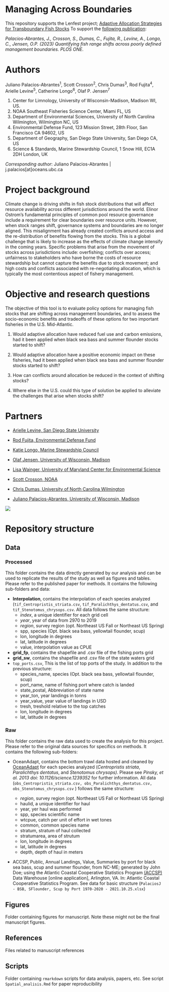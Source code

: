 # Managing Across Boundaries 

This repository supports the Lenfest project; [Adaptive Allocation Strategies for Transboundary Fish Stocks](https://www.lenfestocean.org/en/research-projects/new-effort-to-inform-adaptive-allocation-strategies-for-transboundary-fish-stocks) To support the [following publication](https://journals.plos.org/plosone/article?id=10.1371/journal.pone.0279025):

*Palacios-Abrantes, J., Crosson, S., Dumas, C., Fujita, R., Levine, A., Longo, C., Jensen, O.P. (2023) Quantifying fish range shifts across poorly defined management boundaries. PLOS ONE.*


# Authors

Juliano Palacios-Abrantes<sup>1</sup>, Scott Crosson<sup>2</sup>, Chris Dumas<sup>3</sup>, Rod Fujita<sup>4</sup>, Arielle Levine<sup>5</sup>, Catherine Longo<sup>6</sup>, Olaf P. Jensen<sup>7</sup>
 
1. Center for Limnology, University of Wisconsin-Madison, Madison WI, US. 
2. NOAA Southeast Fisheries Science Center, Miami FL, US
3. Department of Environmental Sciences, University of North Carolina Wilmington, Wilmington NC, US
4. Environmental Defense Fund, 123 Mission Street, 28th Floor, San Francisco CA 94602, US 
5. Department of Geography, San Diego State University, San Diego CA, US
6. Science & Standards, Marine Stewardship Council, 1 Snow Hill, EC1A 2DH London, UK

*Corresponding author*: Juliano Palacios-Abrantes | j.palacios[at]oceans.ubc.ca


# Project background

Climate change is driving shifts in fish stock distributions that will affect resource availability across different jurisdictions around the world. Elinor Ostrom’s fundamental principles of common pool resource governance include a requirement for clear boundaries over resource units. However, when stock ranges shift, governance systems and boundaries are no longer aligned. This misalignment has already created conflicts around access and the re-distribution of benefits flowing from the stocks. This is a global challenge that is likely to increase as the effects of climate change intensify in the coming years. Specific problems that arise from the movement of stocks across jurisdictions include: overfishing; conflicts over access; unfairness to stakeholders who have borne the costs of resource stewardship but cannot capture the benefits due to stock movement; and high costs and conflicts associated with re-negotiating allocation, which is typically the most contentious aspect of fishery management.

# Objective and research questions

The objective of this tool is to evaluate policy options for managing fish stocks that are shifting across management boundaries, and to assess the socio-economic benefits and tradeoffs of these options for two important fisheries in the U.S. Mid-Atlantic.

1. Would adaptive allocation have reduced fuel use and carbon emissions, had it been applied when black sea bass and summer flounder stocks started to shift?

2. Would adaptive allocation have a positive economic impact on these fisheries, had it been applied when black sea bass and summer flounder stocks started to shift?

3.	How can conflicts around allocation be reduced in the context of shifting stocks?

4.	Where else in the U.S. could this type of solution be applied to alleviate the challenges that arise when stocks shift?


# Partners

- [Arielle Levine, San Diego State University](https://geography.sdsu.edu/people/bios/levine)

- [Rod Fujita, Environmental Defense Fund](https://www.edf.org/people/rod-m-fujita)

- [Katie Longo, Marine Stewardship Council](https://www.researchgate.net/profile/Catherine-Longo)

- [Olaf Jensen, University of Wisconsin, Madison](https://limnology.wisc.edu/staff/jensen-olaf/)

- [Lisa Wainger, University of Maryland Center for Environmental Science](https://www.umces.edu/lisa-wainger)

- [Scott Crosson, NOAA](https://www.fisheries.noaa.gov/contact/scott-crosson-phd)

- [Chris Dumas, University of North Carolina Wilmington](https://csbapp.uncw.edu/data/fs/vita.aspx?id=8307)

- [Juliano Palacios-Abrantes, University of Wisconsin, Madison](https://limnology.wisc.edu/staff/palacios-abrantes-juliano/)


![](./Allocation_tool/www/logo_all2.png)

# Repository structure

## Data

### Processed 

This folder contains the data directly generated by our analysis and can be used to replicate the results of the study as well as figures and tables. Please refer to the published paper for methods. It contains the following sub-folders and data:


- **Interpolation**, contains the interpolation of each species analyzed (`tif_Centropristis_striata.csv`, `tif_Paralichthys_dentatus.csv`, and `tif_Stenotomus_chrysops.csv`. All data follows the same structure:
  - *index*, a unique identifier for each grid cell
  - *year*, year of data from 2970 to 2019
  - *region*, survey region (opt. Northeast US Fall or Northeast US Spring)
  - spp, species (Opt. black sea bass, yellowtail flounder, scup)
  - lon, longitude in degrees
  - lat, latitude in degrees
  - value, interpolation value as CPUE
- **grid_fp**, contains the shapefile and .csv file of the fishing ports grid
- **grid_sw**, contains the shapefile and .csv file of the state waters grid
- `top_ports.csv`, This is the list of top ports of the study. In addition to the previous structure:
  - species_name, species (Opt. black sea bass, yellowtail flounder, scup)
  - port_name, name of fishing port where catch is landed
  - state_postal, Abbreviation of state name
  - year_ton, year landings in tonns
  - year_value, year value of landings in USD
  - tresh, treshold relative to the top catches
  - lon, longitude in degrees
  - lat, latitude in degrees

### Raw

This folder contains the raw data used to create the analysis for this project. Please refer to the original data sources for specifics on methods. It contains the following sub-folders:

- OceanAdapt, contains the bottom trawl data hosted and cleaned by [OceanAdapt](https://oceanadapt.rutgers.edu/) for each species analyzed (_Centropristis striata_, *Paralichthys dentatus*, and *Stenotomus chrysops)*. Please see *Pinsky, et al. 2013 doi: 10.1126/science.1239352* for further information. All data (`obs_Centropristis_striata.csv, obs_Paralichthys_dentatus.csv, obs_Stenotomus_chrysops.csv` ) follows the same structure:
  - *region*, survey region (opt. Northeast US Fall or Northeast US Spring)
  - haulid, a unique identifier for haul
  - year, yer haul was performed
  - spp, species scientific name
  - wtcpue, catch per unit of effort in wet tones
  - common, common species name
  - stratum, stratum of haul collected
  - stratumarea, area of strutum
  - lon, longitude in degrees
  - lat, latitude in degrees
  - depth, depth of haul in meters

- ACCSP, Public, Annual Landings, Value, Summaries by port for black sea bass, scup and summer flounder, from NC-ME; generated by John Doe; using  the Atlantic Coastal Cooperative Statistics Program [(ACCSP)](https://www.accsp.org) Data Warehouse [online application], Arlington, VA. In: Atlantic Coastal Cooperative Statistics Program. See data for basic structure (`PalaciosJ - BSB, SFlounder, Scup by Port 1970-2020 - 2021.10.25.xlsx`)

## Figures
Folder containing figures for manuscript. Note these might not be the final manuscript figures.

## References
Files related to manuscript references

## Scripts
Folder containing `rmarkdown` scripts for data analysis, papers, etc. See script `Spatial_analisis.Rmd` for paper reproducibility


